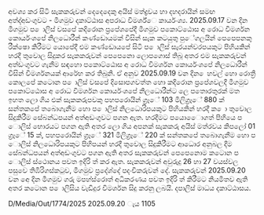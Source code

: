 අවශ්‍ය කර සිටි සැකකරුවන් දෙදෙදෙකු අයිස් මත්ද්‍රවය හා දහදරායින් සමඟ අත්ද්‍අඩංගුවට - මීගමුව දකාට්ඨාස අපරාධ විමර්ශ්‍ෙ කාර්යංශ්‍ය. 2025.09.17 වන දින මීගමුව ප ොලිස් වසපේ කදිරොන ප්‍රපේශපේදී මීගමුව පකොට්ඨොස අ රොධ විමර්ශන කොර්යංශපේ නිලධොරීන් කණ්ඩොයමක් විසින් සැක කටයුතු පුේගලයින් පෙපෙපනකු රීක්ෂො කිරීමට යොපේදී එම කණ්ඩොයපේ සිටි ප ොලිස් සැරයන්වරපයකුට පිහියකින් හරදී තුවොල සිදුකර සැකකරුවන් පෙපෙනො ලොපගොස් තිබූ අතර එම සැකකරුවන් අත්ඩංගුවට ගැනීම සඳහො පකොට්ඨොස අ රොධ විමර්ශන කොර්යංශපේ නිලධොරීන් විසින් විමර්ශනයක් ආරේභ කර තිබුනි. ඒ අනුව 2025.09.19 වන දින ෙහවල් හො රොත්‍රී කොලපේ කටොන ප ොලිස් වසපේ දිසොපගවත්ත හො කදිරොන ප්‍රපේශවලදී මීගමුව පකොට්ඨොස අ රොධ විමර්ශන කොර්යංශපේ නිලධොරීන්ට ලෙ පතොරතුරක් මත ඉහත ලො ගිය එක් සැකකරුපවකු පහපරොයින් ග්‍රෑේ 103 මිලිග්‍රෑේ 880 ක් සන්තකපේ තබොගැනීම හො ප ොලිස් නිලධොරිපයකුට පිහියකින් හරදී ක ො තුවොල සිදුකිරීම සේබන්ධපයන් අත්අඩංගුවට පගන ඇත. හරදීමට පයොෙොගත් පිහියෙ ප ොලිස් භොරයට පගන ඇති අතර ලො ගිය අපනක් සැකකරු අයිස් මත්රවය කිපලෝ 01 ග්‍රෑේ 15 ක්, පහපරොයින් ග්‍රෑේ 321 මිලිග්‍රෑේ 220 ක් සන්තකපේ තබොගැනීම හො ප ොලිස් නිලධොරිපයකුට පිහිපයන් හරදී තුවොල සිදුකිරීමට ආධොර අනුබල දීම සේබන්ධපයන් අත්අඩංගුවට පගන ඇති අතර සැකකරුවන් පෙපෙනොම කටොන ප ොලිස් ස්ථොනය පවත ඉදිරි ත් කර ඇත. සැකකරුවන් අවුරුදු 26 හා 27 වයස්වල පසුවෙ තිඹිරිගස්කටුව, මීගමුව ප්‍රදේශ්‍දේ පදංචිකරුවන් දේ. සැකකරුවන් 2025.09.20 වන අෙ දින මීගමුව ගරු මපහ්ස්රොත් අධිකරණය පවත ඉදිරි ත් කිරීමට නියමිතව ඇති අතර කටොන ප ොලිසිය වැඩිදුර විමර්ශන සිදු කරනු ලබයි. දපාලිස් මාධය දකාට්ඨාසය.

D/Media/Out/1774/2025 2025.09.20 ැය 1105
